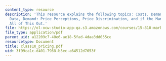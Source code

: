 ```yaml
---
content_type: resource
description: 'This resource explains the following topics: Costs, Demand: Lack of
  Data, Demand: Price Perceptions, Price Discrimination, and if the Managers Work
  All of This Out.'
file: https://ol-ocw-studio-app-qa.s3.amazonaws.com/courses/15-810-marketing-management-fall-2004/3f99ca1cd4017968b3eca64512d7653f_class10_pricing.pdf
file_type: application/pdf
parent_uid: a12209c7-40e6-ae18-5fad-4daa3dd035ce
resourcetype: Document
title: class10_pricing.pdf
uid: 3f99ca1c-d401-7968-b3ec-a64512d7653f
---
```

